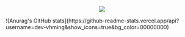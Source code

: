 <p align="center">
  <img src="https://raw.githubusercontent.com/dev-vhming/dev-vhming/main/img/dev-vhming.gif">
</p>
![Anurag's GitHub stats](https://github-readme-stats.vercel.app/api?username=dev-vhming&show_icons=true&bg_color=00000000)
